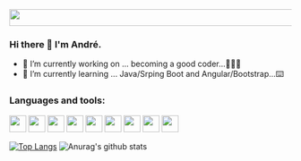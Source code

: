 
<!--![](https://github.com/AndrehW27/AndrehW27/blob/master/ReadmeImageGithub.jpg)

<img src="https://github.com/AndrehW27/AndrehW27/blob/master/ReadmeImageGithub.jpg" width="1200" height="300" />
-->

<img src="https://3.bp.blogspot.com/-FCWM6DaA9Z0/XHKV0tcHI8I/AAAAAAAAC0Y/GwlFp0FkVh0PkohEj0BvXwVFy3P2CyNdgCKgBGAs/w3840-h1600-p-k-no-nu/colorful-dark-abstract-polygon-3d-4k-39.jpg" width="1200" height="30" />

### Hi there 👋 I'm André.

- 🔭 I’m currently working on ... becoming a good coder...👨🏻‍💻
- 🌱 I’m currently learning ... Java/Srping Boot and Angular/Bootstrap...⌨️

<!--- 📫 How to reach me: <a href="https://www.linkedin.com/in/andrecarvalho3/"><img src="https://imageog.flaticon.com/icons/png/512/174/174857.png?size=1200x630f&pad=10,10,10,10&ext=png&bg=FFFFFFFF" width="60" height="30"/></a>-->

### Languages and tools:
<P>
<!--JAVASCRPIT--><img src="https://www.kindpng.com/picc/m/67-678384_transparent-javascript-icon-png-png-download.png" width="30" height="30" />
<!--HTML--><img src="https://cdn.iconscout.com/icon/free/png-512/html5-10-569380.png" width="30" height="30" />
<!--CSS--><img src="https://cdn4.iconfinder.com/data/icons/iconsimple-programming/512/css-512.png" width="30" height="30" />
<!--JAVA--><img src="https://icon-library.com/images/java-icon-images/java-icon-images-0.jpg" width="30" height="30" />
<!--SPRINGBOOT--><img src="https://miro.medium.com/max/300/1*DeBhsZUhS7RPLwyd1-Ul8A.png" width="30" height="30" />
<!--MYSQL--><img src="https://f0.pngfuel.com/png/747/798/blue-and-white-happy-new-year-text-mysql-png-clip-art-thumbnail.png" width="30" height="30" />
<!--ANGULAR--><img src="https://seeklogo.com/images/A/angular-logo-B76B1CDE98-seeklogo.com.png" width="30" height="30" />
<!--BOOTSTRAP--><img src="https://getbootstrap.com/docs/4.1/assets/brand/bootstrap-social-logo.png" width="30" height="30" />
<!--GIT--><img src="https://upload.wikimedia.org/wikipedia/commons/thumb/3/3f/Git_icon.svg/1024px-Git_icon.svg.png" width="30" height="30" />
 </P>                                                                                            


[![Top Langs](https://github-readme-stats.vercel.app/api/top-langs/?username=andrehw27&layout=compact&theme=algolia)](https://github.com/anuraghazra/github-readme-stats) 
![Anurag's github stats](https://github-readme-stats.vercel.app/api?username=andrehw27&show_icons=true&theme=algolia) 
  



<!--COMMENTS

ESTATISTICAS GITHUB:
https://github.com/anuraghazra/github-readme-stats#top-languages-card
-->



